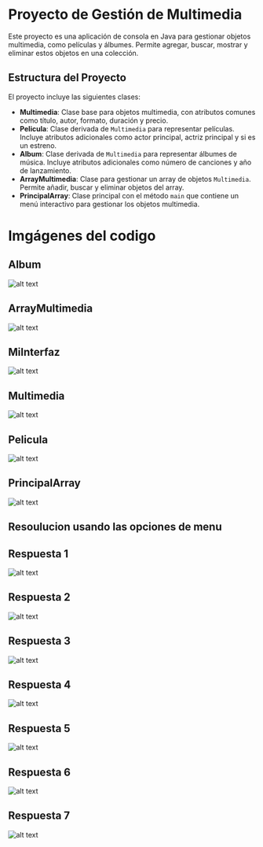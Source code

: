 # Proyecto de Gestión de Multimedia

Este proyecto es una aplicación de consola en Java para gestionar objetos multimedia, como películas y álbumes. Permite agregar, buscar, mostrar y eliminar estos objetos en una colección.

## Estructura del Proyecto

El proyecto incluye las siguientes clases:

- **Multimedia**: Clase base para objetos multimedia, con atributos comunes como título, autor, formato, duración y precio.
- **Pelicula**: Clase derivada de `Multimedia` para representar películas. Incluye atributos adicionales como actor principal, actriz principal y si es un estreno.
- **Album**: Clase derivada de `Multimedia` para representar álbumes de música. Incluye atributos adicionales como número de canciones y año de lanzamiento.
- **ArrayMultimedia**: Clase para gestionar un array de objetos `Multimedia`. Permite añadir, buscar y eliminar objetos del array.
- **PrincipalArray**: Clase principal con el método `main` que contiene un menú interactivo para gestionar los objetos multimedia.

# Imgágenes del codigo

## Album

![alt text](img/Album.png) 

## ArrayMultimedia
![alt text](img/ArrayMultimedia.png) 

## MiInterfaz 
![alt text](img/MiInterfaz.png) 

## Multimedia 
![alt text](img/Multimedia.png) 

## Pelicula 
![alt text](img/Pelicula.png) 

## PrincipalArray 
![alt text](img/PrincipalArray.png) 

## Resoulucion usando las opciones de menu
## Respuesta 1
![alt text](img/Respuesta1.png)
## Respuesta 2
![alt text](img/Respuesta2.png)
## Respuesta 3
![alt text](img/Respuesta3.png)
## Respuesta 4
![alt text](img/Respuesta4.png)
## Respuesta 5
![alt text](img/Respuesta5.png)
## Respuesta 6
![alt text](img/Respuesta6.png)
## Respuesta 7
![alt text](img/Respuesta7.png) 